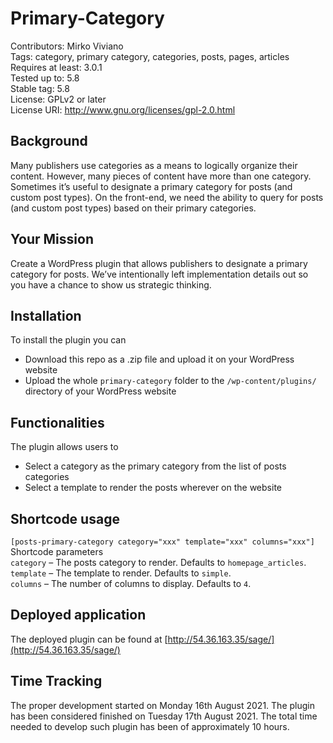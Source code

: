 # Primary-Category
Contributors: Mirko Viviano  
Tags: category, primary category, categories, posts, pages, articles  
Requires at least: 3.0.1  
Tested up to: 5.8  
Stable tag: 5.8  
License: GPLv2 or later  
License URI: http://www.gnu.org/licenses/gpl-2.0.html  
 
## Background
Many publishers use categories as a means to logically organize their content. However, many pieces of content have more than one category. Sometimes it’s useful to designate a primary category for posts (and custom post types). On the front-end, we need the ability to query for posts (and custom post types) based on their primary categories.

## Your Mission
Create a WordPress plugin that allows publishers to designate a primary category for posts. We’ve intentionally left implementation details out so you have a chance to show us strategic thinking. 

## Installation
To install the plugin you can
* Download this repo as a .zip file and upload it on your WordPress website
* Upload the whole `primary-category` folder to the `/wp-content/plugins/` directory of your WordPress website

## Functionalities
The plugin allows users to
* Select a category as the primary category from the list of posts categories
* Select a template to render the posts wherever on the website

## Shortcode usage
`[posts-primary-category category="xxx" template="xxx" columns="xxx"]`  
Shortcode parameters  
`category` – The posts category to render. Defaults to `homepage_articles`.  
`template` – The template to render. Defaults to `simple`.  
`columns` – The number of columns to display. Defaults to `4`.  

## Deployed application
The deployed plugin can be found at 
[http://54.36.163.35/sage/](http://54.36.163.35/sage/)

## Time Tracking
The proper development started on Monday 16th August 2021. The plugin has been considered finished on Tuesday 17th August 2021. The total time needed to develop such plugin has been of approximately 10 hours. 

